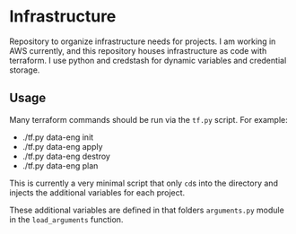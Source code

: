 # Infrastructure

Repository to organize infrastructure needs for projects.  I am working in AWS currently, and this repository houses infrastructure as code with terraform.  I use python and credstash for dynamic variables and credential storage.

## Usage

Many terraform commands should be run via the `tf.py` script.  For example:

+ ./tf.py data-eng init
+ ./tf.py data-eng apply
+ ./tf.py data-eng destroy
+ ./tf.py data-eng plan

This is currently a very minimal script that only `cd`s into the directory and injects the additional variables for each project.  

These additional variables are defined in that folders `arguments.py` module in the `load_arguments` function.
